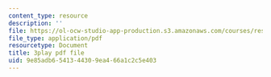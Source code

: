 ```yaml
---
content_type: resource
description: ''
file: https://ol-ocw-studio-app-production.s3.amazonaws.com/courses/res-6-012-introduction-to-probability-spring-2018/9e85adb6541344309ea466a1c2c5e403_aNLEnFtWwhg.pdf
file_type: application/pdf
resourcetype: Document
title: 3play pdf file
uid: 9e85adb6-5413-4430-9ea4-66a1c2c5e403
---
```

